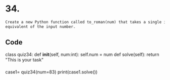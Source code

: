 
# 34.
```diff
Create a new Python function called to_roman(num) that takes a single integer as input. It returns a string representing the Roman numeral 
equivalent of the input number. 
```

## Code
class quiz34:
    def __init__(self, num:int):
        self.num = num
    def solve(self):
        return "This is your task"


###
case1= quiz34(num=83)
print(case1.solve())

